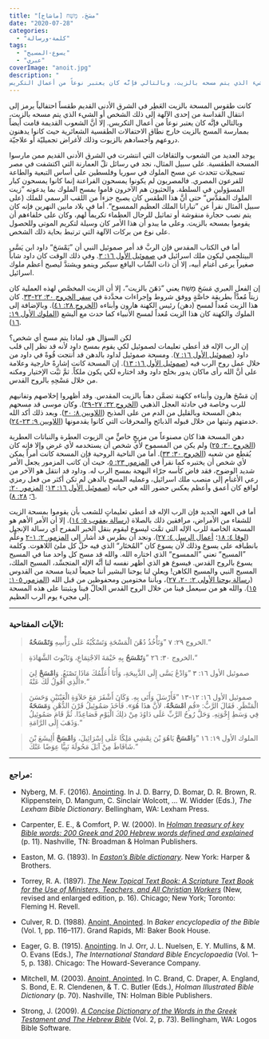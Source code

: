 ```yaml
---
title: "مسَحَ، מָשַׁח [ماشاخ]"
date: "2020-07-28"
categories: 
  - "كلمة-ورسالة"
tags: 
  - "يسوع-المسيح"
  - "عبري"
coverImage: "anoit.jpg"
description: "
كانت طقوس المسحة بالزيت العَطِر في الشرق الأدنى القديم طقساً احتفالياً يرمز إلى انتقال القداسة من إحدى الآلهة إلى ذلك الشخص أو الشيء الذي يتم مسحه بالزيت، وبالتالي فإنَّه كان يعتبر نوعاً من أعمال التكريس."
---
```


كانت طقوس المسحة بالزيت العَطِر في الشرق الأدنى القديم طقساً احتفالياً يرمز إلى انتقال القداسة من إحدى الآلهة إلى ذلك الشخص أو الشيء الذي يتم مسحه بالزيت، وبالتالي فإنَّه كان يعتبر نوعاً من أعمال التكريس. إلا أنَّ الشعوب القديمة قامت أيضاً بممارسة المسح بالزيت خارج نطاق الاحتفالات الطقسية الشعائرية حيث كانوا يدهنون دروعهم وأجسادهم بالزيوت وذلك لأغراض تجميليّة أو علاجيّة.

يوجد العديد من الشعوب والثقافات التي انتشرت في الشرق الأدنى القديم ممن مارسوا المسحة الطقسية. على سبيل المثال، نجد في رسائل تلّ العمارنة التي اكتشفت في مصر تسجيلات تتحدث عن مسح الملوك في سوريا وفلسطين على أساس التبعية والطاعة للفرعون المصري. فالمصريون لم يكونوا يمسحون الفراعنة إنما كانوا يمسحون كبار المسؤولين في السلطة. والحثيون هم الآخرون قاموا بمسح الملوك بما يدعونه ”زيت الملوك المقدَّس“ حتى أنَّ هذا الطقس كان يصبح جزءاً من اللقب الرسمي للملك (على سبيل المثال نقرأ عن ”تبارانا الملك العظيم الممسوح“. أما في بلاد مابين النهرين فإنه كان يتم نصب حجارة منقوشة أو تماثيل للرجال العظماء تكريماً لهم، وكان على خلفاءهم أن يقوموا بمسحه بالزيت. وعلى ما يبدو أن هذا الأمر كان وسيلة لتكريم الموتى وللحصول على نوع من بركات الآلهة التي ترتبط بحاية ذلك الشخص.

أما في الكتاب المقدس فإن الربَّ قد أمر صموئيل النبي أن ”يَمْسَحَ“ داود ابن يَسَّى البيتلحمي ليكون ملك اسرائيل في [صموئيل الأول ١٦: ٣](https://biblia.com/books/ar-vandyke/1sam16.3). وفي ذلك الوقت كان داود شاباً صغيراً يرعى أغنام أبيه، إلا أن ذات الشّاب اليافع سيكبر وينمو ويشتدَّ ليصبح أعظم ملوك اسرائيل.

إن الفعل العبري مَسَحَ מָשַׁח يعني ”دَهَنَ بالزيت“، إلا أن الزيت المخصَّص لهذه العملية كان زيتاً مُعدَّاً بطريقة خاصَّةٍ ووفق شروط وإجراءات محدَّدة في [سفر الخروج ٣٠: ٢٢-٣٣](https://biblia.com/books/ar-vandyke/ex30.22-33). كان هذا الزيت مُعداً لمسح (دهن) رئيس الكهنة هارون وأبناءه ([الخروج ٢٨: ٤١](https://biblia.com/books/ar-vandyke/ex28.18)). وبالإضافة إلى الملوك والكهنة كان هذا الزيت مُعداً لمسح الأنبياء كما حدث مع أليشع ([الملوك الأول ١٩: ١٦](https://biblia.com/books/ar-vandyke/1ki19.16)).

لكن السؤال هو، لماذا يتم مسح أي شخص؟  
إن الرب الإله قد أعطى تعليمات لصموئيل لكي يقوم بمسح داود لأنه قد نظر إلى قلب داود ([صموئيل الأول ١٦: ٧](https://biblia.com/books/ar-vandyke/1ki16.7)). ومسحة صموئيل لداود بالدهن قد أنتجت قُوةً في داود من خلال عمل روح الرب فيه ([صموئيل الأول ١٦: ١٣](https://biblia.com/books/ar-vandyke/1sam16.13)). إن المسحة كانت إشارةً خارجية وعلامة على أنَّ الله رأى ماكان يدور بخلج داود وقد اختاره لكي يكون ملكاً. ثمَّ ثبَّت الإختيار ومكنه من خلال مَسْحِهِ بالروح القدس.

إن مَسْحَ هارون وأبناءه ككهنة تضمَّن دهناً بالزيت المقدس. وقد أظهروا إخلاصهم وتفانيهم للرب وخاصة في حادثة العجل الذهبي ([الخروج ٣٢: ٢٧-٢٩](https://biblia.com/books/ar-vandyke/ex32.27-29)). وكان موسى قد مسحهم بدهن المسحة وبالقليل من الدم من على المذبح ([اللاويين ٨: ٣٠](https://biblia.com/books/ar-vandyke/lev8.30)). وبعد ذلك أكد الله خدمتهم وثبتها من خلال قبوله الذبائح والمحرقات التي كانوا يقدمونها ([اللاويين ٩: ٢٣-٢٤](https://biblia.com/books/ar-vandyke/lev9.23-24)).

دهن المسحة هذا كان مصنوعاً من مزيجٍ خاصٍّ من الزيوت العطرة والنباتات العطرية ([الخروج ٣٠: ٢٥](https://biblia.com/books/ar-vandyke/ex30.25)) ولم يكن من المسموح لأي شخص أن يستخدمه لأي غرض وإلا فإنه كان يُقطع من شعبه ([الخروج ٣٠: ٣٣](https://biblia.com/books/ar-vandyke/ex30.33)). أما من الناحية الروحية فإن المسحة كانت أمراً يمكن لأي شخص أن يختبره كما نقرأ في [المزمور ٢٣: ٥](https://biblia.com/books/ar-vandyke/ps23.5)، حيث أن كاتب المزمور يجعل الأمر شديد الوضوح، فقد فاض كأسه جرّاء البهجة بمسح الرب له. وداود قد انتقل هو الآخر من رعي الأغنام إلى منصب ملك اسرائيل، وعمليه المسح بالدهن لم تكن أكثر من فعل رمزي لواقع كان أعمق وأعظم يعكس حضور الله في حياته ([صموئيل الأول ١٦: ١٣](https://biblia.com/books/ar-vandyke/1sam16.13)؛ [المزمور ٢٠: ٦](https://biblia.com/books/ar-vandyke/ps20.6)؛ [٢٨: ٨](https://biblia.com/books/ar-vandyke/ps28.8)).

أما في العهد الجديد فإن الرب الإله قد أعطى تعليماتٍ للشعب بأن يقوموا بمسحة الزيت للشفاء من الأمراض، مرافقين ذلك بالصلاة ([رسالة يعقوب ٥: ١٤](https://biblia.com/books/ar-vandyke/jam5.14)). إلا أن الأمر الأهم هو المسحة الخاصة للرب الإله التي تمَّت ليسوع ليقوم بنقل الخبر المفرح أي رسالة الإنجيل ([لوقا ٤: ١٨](https://biblia.com/books/ar-vandyke/luk4.18)؛ [أعمال الرسل ٤: ٢٧](https://biblia.com/books/ar-vandyke/act4.27)). ونجد أن بطرس قد أشار إلى [المزمور ٢: ١-٢](https://biblia.com/books/ar-vandyke/ps1.1-2) وعلَّم بانطباقه على يسوع وذلك لأن يسوع كان ”المُختَار“ الذي فيه حلَّ كل ملئ اللاهوت. وكلمة ”المسيح“ تعني ”الممسوح“ الذي اختاره الله. والله قد مسح كل واحد منا في المسيح يسوع بالروح القدس. فيسوع هو الذي أظهر نفسه لنا أنَّه الإله المتجسِّد، المسيح الملك، المسيح النبي والمسيح الكاهن! ويعلن لنا يوحنا البشير أننا جميعاً لدينا مسحة من القدوس ([رسالة يوحنا الأولى ٢: ٢٠، ٢٧](https://biblia.com/books/ar-vandyke/1joh2.20-27))، وبأننا مختومين ومحفوظين من قبل الله ([المزمور ١٠٥: ١٥](https://biblia.com/books/ar-vandyke/ps105.15)). والله هو من سيعمل فينا من خلال الروح القدس الحالّ فينا ويثبتنا على هذه المسحة إلى مجيء يوم الرب العظيم.

---

### الآيات المفتاحية:

> الخروج ٢٩: ٧ ”وَتَأْخُذُ دُهْنَ الْمَسْحَةِ وَتَسْكُبُهُ عَلَى رَأْسِهِ **وَتَمْسَحُهُ**.“  

> الخروج ٣٠: ٢٦ ”وَ**تَمْسَحُ** بِهِ خَيْمَةَ الاجْتِمَاعِ، وَتَابُوتَ الشَّهَادَةِ،“  

> صموئيل الأول ١٦: ٣ ”وَادْعُ يَسَّى إِلَى الذَّبِيحَةِ، وَأَنَا أُعَلِّمُكَ مَاذَا تَصْنَعُ. وَ**امْسَحْ** لِيَ الَّذِي أَقُولُ لَكَ عَنْهُ».“  

> صموئيل الأول ١٦: ١٢-١٣ ”فَأَرْسَلَ وَأَتَى بِهِ. وَكَانَ أَشْقَرَ مَعَ حَلاَوَةِ الْعَيْنَيْنِ وَحَسَنَ الْمَنْظَرِ. فَقَالَ الرَّبُّ: «قُمِ **امْسَحْهُ**، لأَنَّ هذَا هُوَ». فَأَخَذَ صَمُوئِيلُ قَرْنَ الدُّهْنِ وَ**مَسَحَهُ** فِي وَسَطِ إِخْوَتِهِ. وَحَلَّ رُوحُ الرَّبِّ عَلَى دَاوُدَ مِنْ ذلِكَ الْيَوْمِ فَصَاعِدًا. ثُمَّ قَامَ صَمُوئِيلُ وَذَهَبَ إِلَى الرَّامَةِ.“  

> الملوك الأول ١٩: ١٦ ”وَ**امْسَحْ** يَاهُوَ بْنَ نِمْشِي مَلِكًا عَلَى إِسْرَائِيلَ، وَ**امْسَحْ** أَلِيشَعَ بْنَ شَافَاطَ مِنْ آبَلَ مَحُولَةَ نَبِيًّا عِوَضًا عَنْكَ.“

---

### مراجع:

- Nyberg, M. F. (2016). [Anointing](https://ref.ly/logosres/lbd?hw=Anointing&off=1242). In J. D. Barry, D. Bomar, D. R. Brown, R. Klippenstein, D. Mangum, C. Sinclair Wolcott, … W. Widder (Eds.), _The Lexham Bible Dictionary_. Bellingham, WA: Lexham Press.

- Carpenter, E. E., & Comfort, P. W. (2000). In [_Holman treasury of key Bible words: 200 Greek and 200 Hebrew words defined and explained_](https://ref.ly/logosres/hlmnkybblwds?ref=Page.p+11&off=83&ctx=unciation:+maw+SHAH%0a~Strong%E2%80%99s+Number:+488) (p. 11). Nashville, TN: Broadman & Holman Publishers.

- Easton, M. G. (1893). In [_Easton’s Bible dictionary_](https://ref.ly/logosres/eastons?hw=Anoint&off=1720). New York: Harper & Brothers.

- Torrey, R. A. (1897). [_The New Topical Text Book: A Scripture Text Book for the Use of Ministers, Teachers, and All Christian Workers_](https://ref.ly/logosres/torreys2012?ref=Page.p+16&off=579) (New, revised and enlarged edition, p. 16). Chicago; New York; Toronto: Fleming H. Revell.

- Culver, R. D. (1988). [Anoint, Anointed](https://ref.ly/logosres/bkrencbib?ref=Page.p+116&off=5095). In _Baker encyclopedia of the Bible_ (Vol. 1, pp. 116–117). Grand Rapids, MI: Baker Book House.

- Eager, G. B. (1915). [Anointing](https://ref.ly/logosres/intlbbldict1915?ref=Page.p+138&off=4420). In J. Orr, J. L. Nuelsen, E. Y. Mullins, & M. O. Evans (Eds.), _The International Standard Bible Encyclopaedia_ (Vol. 1–5, p. 138). Chicago: The Howard-Severance Company.

- Mitchell, M. (2003). [Anoint, Anointed](https://ref.ly/logosres/hlmnillbbldict?hw=Anoint&off=931). In C. Brand, C. Draper, A. England, S. Bond, E. R. Clendenen, & T. C. Butler (Eds.), _Holman Illustrated Bible Dictionary_ (p. 70). Nashville, TN: Holman Bible Publishers.

- Strong, J. (2009). [_A Concise Dictionary of the Words in the Greek Testament and The Hebrew Bible_](https://ref.ly/logosres/strngdichebgrk?ref=GreekStrongs.5624&off=642508) (Vol. 2, p. 73). Bellingham, WA: Logos Bible Software.

